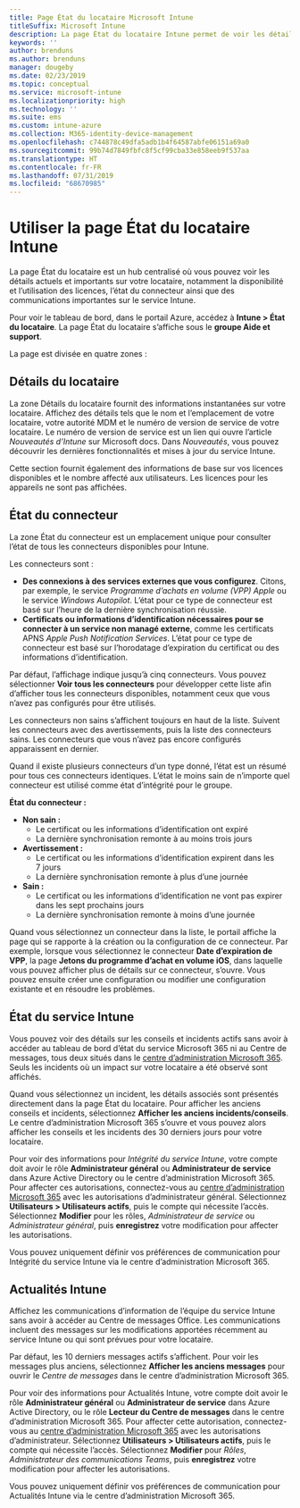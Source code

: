 ```yaml
---
title: Page État du locataire Microsoft Intune
titleSuffix: Microsoft Intune
description: La page État du locataire Intune permet de voir les détails importants sur le locataire sans quitter le portail Intune
keywords: ''
author: brenduns
ms.author: brenduns
manager: dougeby
ms.date: 02/23/2019
ms.topic: conceptual
ms.service: microsoft-intune
ms.localizationpriority: high
ms.technology: ''
ms.suite: ems
ms.custom: intune-azure
ms.collection: M365-identity-device-management
ms.openlocfilehash: c744878c49dfa5adb1b4f64587abfe06151a69a0
ms.sourcegitcommit: 99b74d7849fbfc8f5cf99cba33e858eeb9f537aa
ms.translationtype: HT
ms.contentlocale: fr-FR
ms.lasthandoff: 07/31/2019
ms.locfileid: "68670985"
---
```

# <a name="use-the-intune-tenant-status-page"></a>Utiliser la page État du locataire Intune
La page État du locataire est un hub centralisé où vous pouvez voir les détails actuels et importants sur votre locataire, notamment la disponibilité et l’utilisation des licences, l’état du connecteur ainsi que des communications importantes sur le service Intune.  

Pour voir le tableau de bord, dans le portail Azure, accédez à **Intune > État du locataire**.  La page État du locataire s’affiche sous le **groupe Aide et support**.  

La page est divisée en quatre zones :

## <a name="tenant-details"></a>Détails du locataire
La zone Détails du locataire fournit des informations instantanées sur votre locataire. Affichez des détails tels que le nom et l’emplacement de votre locataire, votre autorité MDM et le numéro de version de service de votre locataire. Le numéro de version de service est un lien qui ouvre l’article *Nouveautés d’Intune* sur Microsoft docs. Dans *Nouveautés*, vous pouvez découvrir les dernières fonctionnalités et mises à jour du service Intune.  

Cette section fournit également des informations de base sur vos licences disponibles et le nombre affecté aux utilisateurs. Les licences pour les appareils ne sont pas affichées.

## <a name="connector-status"></a>État du connecteur
La zone État du connecteur est un emplacement unique pour consulter l’état de tous les connecteurs disponibles pour Intune.  

Les connecteurs sont :
- **Des connexions à des services externes que vous configurez**. Citons, par exemple, le service *Programme d’achats en volume (VPP) Apple* ou le service *Windows Autopilot*.  L’état pour ce type de connecteur est basé sur l’heure de la dernière synchronisation réussie.
- **Certificats ou informations d’identification nécessaires pour se connecter à un service non managé externe**, comme les certificats APNS *Apple Push Notification Services*. L’état pour ce type de connecteur est basé sur l’horodatage d’expiration du certificat ou des informations d’identification.  

Par défaut, l’affichage indique jusqu’à cinq connecteurs. Vous pouvez sélectionner **Voir tous les connecteurs** pour développer cette liste afin d’afficher tous les connecteurs disponibles, notamment ceux que vous n’avez pas configurés pour être utilisés.  

Les connecteurs non sains s’affichent toujours en haut de la liste. Suivent les connecteurs avec des avertissements, puis la liste des connecteurs sains. Les connecteurs que vous n’avez pas encore configurés apparaissent en dernier.

Quand il existe plusieurs connecteurs d’un type donné, l’état est un résumé pour tous ces connecteurs identiques. L’état le moins sain de n’importe quel connecteur est utilisé comme état d’intégrité pour le groupe.  

**État du connecteur :**
- **Non sain :**
  - Le certificat ou les informations d’identification ont expiré
  - La dernière synchronisation remonte à au moins trois jours
- **Avertissement :**
  - Le certificat ou les informations d’identification expirent dans les 7 jours
  - La dernière synchronisation remonte à plus d’une journée
- **Sain :**
  - Le certificat ou les informations d’identification ne vont pas expirer dans les sept prochains jours
  - La dernière synchronisation remonte à moins d’une journée  

Quand vous sélectionnez un connecteur dans la liste, le portail affiche la page qui se rapporte à la création ou la configuration de ce connecteur.  Par exemple, lorsque vous sélectionnez le connecteur **Date d’expiration de VPP**, la page **Jetons du programme d’achat en volume iOS**, dans laquelle vous pouvez afficher plus de détails sur ce connecteur, s’ouvre. Vous pouvez ensuite créer une configuration ou modifier une configuration existante et en résoudre les problèmes.  

## <a name="intune-service-health"></a>État du service Intune  
Vous pouvez voir des détails sur les conseils et incidents actifs sans avoir à accéder au tableau de bord d’état du service Microsoft 365 ni au Centre de messages, tous deux situés dans le [centre d’administration Microsoft 365](https://admin.microsoft.com). Seuls les incidents où un impact sur votre locataire a été observé sont affichés.  

Quand vous sélectionnez un incident, les détails associés sont présentés directement dans la page État du locataire. Pour afficher les anciens conseils et incidents, sélectionnez **Afficher les anciens incidents/conseils**. Le centre d’administration Microsoft 365 s’ouvre et vous pouvez alors afficher les conseils et les incidents des 30 derniers jours pour votre locataire.  

Pour voir des informations pour *Intégrité du service Intune*, votre compte doit avoir le rôle **Administrateur général** ou **Administrateur de service** dans Azure Active Directory ou le centre d’administration Microsoft 365. Pour affecter ces autorisations, connectez-vous au [centre d’administration Microsoft 365](https://admin.microsoft.com) avec les autorisations d’administrateur général. Sélectionnez **Utilisateurs > Utilisateurs actifs**, puis le compte qui nécessite l’accès. Sélectionnez **Modifier** pour les rôles, *Administrateur de service* ou *Administrateur général*, puis **enregistrez** votre modification pour affecter les autorisations.  

Vous pouvez uniquement définir vos préférences de communication pour Intégrité du service Intune via le centre d’administration Microsoft 365.

## <a name="intune-news"></a>Actualités Intune  
Affichez les communications d’information de l’équipe du service Intune sans avoir à accéder au Centre de messages Office. Les communications incluent des messages sur les modifications apportées récemment au service Intune ou qui sont prévues pour votre locataire.  

Par défaut, les 10 derniers messages actifs s’affichent. Pour voir les messages plus anciens, sélectionnez **Afficher les anciens messages** pour ouvrir le *Centre de messages* dans le centre d’administration Microsoft 365.  

Pour voir des informations pour Actualités Intune, votre compte doit avoir le rôle **Administrateur général** ou **Administrateur de service** dans Azure Active Directory, ou le rôle **Lecteur du Centre de messages** dans le centre d’administration Microsoft 365.  Pour affecter cette autorisation, connectez-vous au [centre d’administration Microsoft 365](https://admin.microsoft.com) avec les autorisations d’administrateur. Sélectionnez **Utilisateurs > Utilisateurs actifs**, puis le compte qui nécessite l’accès. Sélectionnez **Modifier** pour *Rôles*, *Administrateur des communications Teams*, puis **enregistrez** votre modification pour affecter les autorisations.  

Vous pouvez uniquement définir vos préférences de communication pour Actualités Intune via le centre d’administration Microsoft 365.
